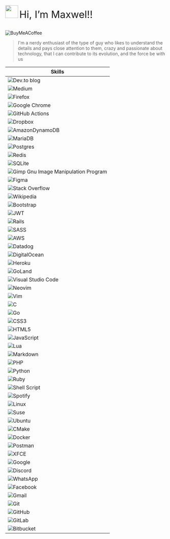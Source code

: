 <div style="display: inline_block;">
  <img src="https://miro.medium.com/max/384/0*A6EB_Ykks5bPp_rM.gif" width="40px">   
  <span style="font-size: 31px;">Hi, I’m Maxwel!!</span>
</div><br>

![BuyMeACoffee](https://img.shields.io/badge/Buy%20Me%20a%20Coffee-ffdd00?style=for-the-badge&logo=buy-me-a-coffee&logoColor=black)


>I'm a nerdy enthusiast of the type of guy who likes to understand the details and pays close attention to them, crazy and passionate about technology, that I can contribute to its evolution, and the force be with us

<!-- --- -->

<!-- <img src="68747470733a2f2f6d656469612e67697068792e636f6d2f6d656469612f6c474b5858585167376569704c42734d49622f67697068792e676966.gif" height="250px" width="100%">   -->

| Skills  |
| ------ |
| ![Dev.to blog](https://img.shields.io/badge/dev.to-0A0A0A?style=for-the-badge&logo=dev.to&logoColor=white) |
| ![Medium](https://img.shields.io/badge/Medium-12100E?style=for-the-badge&logo=medium&logoColor=white) |
| ![Firefox](https://img.shields.io/badge/Firefox-FF7139?style=for-the-badge&logo=Firefox-Browser&logoColor=white) |
| ![Google Chrome](https://img.shields.io/badge/Google%20Chrome-4285F4?style=for-the-badge&logo=GoogleChrome&logoColor=white) |
| ![GitHub Actions](https://img.shields.io/badge/github%20actions-%232671E5.svg?style=for-the-badge&logo=githubactions&logoColor=white) |
| ![Dropbox](https://img.shields.io/badge/Dropbox-%233B4D98.svg?style=for-the-badge&logo=Dropbox&logoColor=white) |
| ![AmazonDynamoDB](https://img.shields.io/badge/Amazon%20DynamoDB-4053D6?style=for-the-badge&logo=Amazon%20DynamoDB&logoColor=white) |
| ![MariaDB](https://img.shields.io/badge/MariaDB-003545?style=for-the-badge&logo=mariadb&logoColor=white) |
| ![Postgres](https://img.shields.io/badge/postgres-%23316192.svg?style=for-the-badge&logo=postgresql&logoColor=white) |
| ![Redis](https://img.shields.io/badge/redis-%23DD0031.svg?style=for-the-badge&logo=redis&logoColor=white) |
| ![SQLite](https://img.shields.io/badge/sqlite-%2307405e.svg?style=for-the-badge&logo=sqlite&logoColor=white) |
| ![Gimp Gnu Image Manipulation Program](https://img.shields.io/badge/Gimp-657D8B?style=for-the-badge&logo=gimp&logoColor=FFFFFF) |
| ![Figma](https://img.shields.io/badge/figma-%23F24E1E.svg?style=for-the-badge&logo=figma&logoColor=white) |
| ![Stack Overflow](https://img.shields.io/badge/-Stackoverflow-FE7A16?style=for-the-badge&logo=stack-overflow&logoColor=white) |
| ![Wikipedia](https://img.shields.io/badge/Wikipedia-%23000000.svg?style=for-the-badge&logo=wikipedia&logoColor=white) |
| ![Bootstrap](https://img.shields.io/badge/bootstrap-%23563D7C.svg?style=for-the-badge&logo=bootstrap&logoColor=white) |
| ![JWT](https://img.shields.io/badge/JWT-black?style=for-the-badge&logo=JSON%20web%20tokens) |
| ![Rails](https://img.shields.io/badge/rails-%23CC0000.svg?style=for-the-badge&logo=ruby-on-rails&logoColor=white) |
| ![SASS](https://img.shields.io/badge/SASS-hotpink.svg?style=for-the-badge&logo=SASS&logoColor=white) |
| ![AWS](https://img.shields.io/badge/AWS-%23FF9900.svg?style=for-the-badge&logo=amazon-aws&logoColor=white) |  
| ![Datadog](https://img.shields.io/badge/datadog-%23632CA6.svg?style=for-the-badge&logo=datadog&logoColor=white) |
| ![DigitalOcean](https://img.shields.io/badge/DigitalOcean-%230167ff.svg?style=for-the-badge&logo=digitalOcean&logoColor=white) | 
| ![Heroku](https://img.shields.io/badge/heroku-%23430098.svg?style=for-the-badge&logo=heroku&logoColor=white) | 
| ![GoLand](https://img.shields.io/badge/GoLand-0f0f0f?&style=for-the-badge&logo=goland&logoColor=white) |
| ![Visual Studio Code](https://img.shields.io/badge/Visual%20Studio%20Code-0078d7.svg?style=for-the-badge&logo=visual-studio-code&logoColor=white) |
| ![Neovim](https://img.shields.io/badge/NeoVim-%2357A143.svg?&style=for-the-badge&logo=neovim&logoColor=white) |
| ![Vim](https://img.shields.io/badge/VIM-%2311AB00.svg?style=for-the-badge&logo=vim&logoColor=white) |
| ![C](https://img.shields.io/badge/c-%2300599C.svg?style=for-the-badge&logo=c&logoColor=white) |
| ![Go](https://img.shields.io/badge/go-%2300ADD8.svg?style=for-the-badge&logo=go&logoColor=white) |
| ![CSS3](https://img.shields.io/badge/css3-%231572B6.svg?style=for-the-badge&logo=css3&logoColor=white) |
| ![HTML5](https://img.shields.io/badge/html5-%23E34F26.svg?style=for-the-badge&logo=html5&logoColor=white) |
| ![JavaScript](https://img.shields.io/badge/javascript-%23323330.svg?style=for-the-badge&logo=javascript&logoColor=%23F7DF1E) |
| ![Lua](https://img.shields.io/badge/lua-%232C2D72.svg?style=for-the-badge&logo=lua&logoColor=white) |
| ![Markdown](https://img.shields.io/badge/markdown-%23000000.svg?style=for-the-badge&logo=markdown&logoColor=white) |
| ![PHP](https://img.shields.io/badge/php-%23777BB4.svg?style=for-the-badge&logo=php&logoColor=white) |
| ![Python](https://img.shields.io/badge/python-3670A0?style=for-the-badge&logo=python&logoColor=ffdd54) |
| ![Ruby](https://img.shields.io/badge/ruby-%23CC342D.svg?style=for-the-badge&logo=ruby&logoColor=white) |
| ![Shell Script](https://img.shields.io/badge/shell_script-%23121011.svg?style=for-the-badge&logo=gnu-bash&logoColor=white) |
| ![Spotify](https://img.shields.io/badge/Spotify-1ED760?style=for-the-badge&logo=spotify&logoColor=white) |
| ![Linux](https://img.shields.io/badge/Linux-FCC624?style=for-the-badge&logo=linux&logoColor=black) |
| ![Suse](https://img.shields.io/badge/SUSE-0C322C?style=for-the-badge&logo=SUSE&logoColor=white) |
| ![Ubuntu](https://img.shields.io/badge/Ubuntu-E95420?style=for-the-badge&logo=ubuntu&logoColor=white) |
| ![CMake](https://img.shields.io/badge/CMake-%23008FBA.svg?style=for-the-badge&logo=cmake&logoColor=white) |
| ![Docker](https://img.shields.io/badge/docker-%230db7ed.svg?style=for-the-badge&logo=docker&logoColor=white) |
| ![Postman](https://img.shields.io/badge/Postman-FF6C37?style=for-the-badge&logo=postman&logoColor=white) |
| ![XFCE](https://img.shields.io/badge/XFCE-%232284F2.svg?style=for-the-badge&logo=xfce&logoColor=white) |
| ![Google](https://img.shields.io/badge/google-4285F4?style=for-the-badge&logo=google&logoColor=white) |
| ![Discord](https://img.shields.io/badge/%3CServer%3E-%237289DA.svg?style=for-the-badge&logo=discord&logoColor=white) |
| ![WhatsApp](https://img.shields.io/badge/WhatsApp-25D366?style=for-the-badge&logo=whatsapp&logoColor=white) |
| ![Facebook](https://img.shields.io/badge/Facebook-%231877F2.svg?style=for-the-badge&logo=Facebook&logoColor=white) |
| ![Gmail](https://img.shields.io/badge/Gmail-D14836?style=for-the-badge&logo=gmail&logoColor=white) |
| ![Git](https://img.shields.io/badge/git-%23F05033.svg?style=for-the-badge&logo=git&logoColor=white) | 
| ![GitHub](https://img.shields.io/badge/github-%23121011.svg?style=for-the-badge&logo=github&logoColor=white) |
| ![GitLab](https://img.shields.io/badge/gitlab-%23181717.svg?style=for-the-badge&logo=gitlab&logoColor=white) | 
| ![Bitbucket](https://img.shields.io/badge/bitbucket-%230047B3.svg?style=for-the-badge&logo=bitbucket&logoColor=white) | 






<!-- [![Golang](https://img.shields.io/badge/Go-00ADD8?style=flat&logo=go&logoColor=white)](https://go.dev/)
[![PHP](https://img.shields.io/badge/PHP-777BB4?style=flat&logo=php&logoColor=white)](https://www.php.net/)
[![Docker](https://img.shields.io/badge/Docker-00ADD8?style=flat&logo=Docker&logoColor=white&color=blue)](https://hub.docker.com/)
[![ShellScript](https://img.shields.io/badge/Shell_Script-121011?style=flat&logo=gnu-bash&logoColor=white)](https://pt.wikipedia.org/wiki/Shell_script)
[![Redis](https://img.shields.io/badge/Redis-d00011?style=flat&logo=redis&logoColor=white)](https://redis.io/)
[![JavaScript](https://img.shields.io/badge/JavaScript-323330?style=flat&logo=javascript&logoColor=F7DF1E)](https://www.javascript.com/)
[![MySQL](https://img.shields.io/badge/MySQL-00000F?style=flat&logo=mysql&logoColor=white&color=gray)](https://www.mysql.com/)
[![MongoDB](https://img.shields.io/badge/MongoDB-4EA94B?style=flat&logo=mongodb&logoColor=white)](https://www.mongodb.com/)
[![AWS](https://img.shields.io/badge/Amazon_AWS-232F3E?style=flat&logo=amazon-aws&logoColor=white&color=orange)](https://aws.amazon.com/)
[![MarkDown](https://img.shields.io/badge/Markdown-000000?style=flat&logo=markdown&logoColor=white)](https://www.markdownguide.org/getting-started/)
 -->

<!--   <img align="center" alt="Sass" height="30" src="https://raw.githubusercontent.com/devicons/devicon/master/icons/sass/sass-original.svg"> |
  <img align="center" alt="Js" height="30" src="https://raw.githubusercontent.com/devicons/devicon/master/icons/javascript/javascript-plain.svg"> |
  <img align="center" alt="Node" height="30" src="https://cdn.jsdelivr.net/gh/devicons/devicon/icons/nodejs/nodejs-original.svg"> | 
  <img align="center" alt="Php" height="30" src="https://cdn.jsdelivr.net/gh/devicons/devicon/icons/php/php-plain.svg"> | 
  <img align="center" alt="Bootstrap" height="30" src="https://raw.githubusercontent.com/devicons/devicon/master/icons/bootstrap/bootstrap-plain.svg"> |
  <img align="center" alt="ruby" height="30" src="https://raw.githubusercontent.com/devicons/devicon/master/icons/ruby/ruby-plain.svg"> | 
  <img align="center" alt="rails" height="30" src="https://raw.githubusercontent.com/devicons/devicon/master/icons/rails/rails-plain.svg"> |
  <img align="center" alt="go" height="30" src="https://cdn.jsdelivr.net/gh/devicons/devicon/icons/go/go-original.svg"> | 
  <img align="center" alt="mysql" height="30" src="https://raw.githubusercontent.com/devicons/devicon/master/icons/mysql/mysql-plain.svg"> |
  <img align="center" alt="postgresql" height="30" src="https://raw.githubusercontent.com/devicons/devicon/master/icons/postgresql/postgresql-plain.svg"> |
  <img align="center" alt="redis" height="30" src="https://raw.githubusercontent.com/devicons/devicon/master/icons/redis/redis-plain.svg"> | 
  <img align="center" alt="docker" height="30" src="https://raw.githubusercontent.com/devicons/devicon/master/icons/docker/docker-plain.svg"> |
  <img align="center" alt="git" height="30" src="https://raw.githubusercontent.com/devicons/devicon/master/icons/git/git-plain.svg"> |
  <img align="center" alt="vscode" height="30" src="https://cdn.icon-icons.com/icons2/2107/PNG/512/file_type_vscode_icon_130084.png"> | 
  <img align="center" alt="aws" height="30" src="https://download.logo.wine/logo/Amazon_Web_Services/Amazon_Web_Services-Logo.wine.png"> |
  <img align="center" alt="fedora" height="30" src="https://upload.wikimedia.org/wikipedia/commons/4/41/Fedora_icon_%282021%29.svg"> | -->
  

